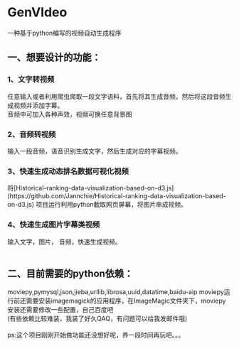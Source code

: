# GenVIdeo
一种基于python编写的视频自动生成程序<br>
<h2>一、想要设计的功能：</h2>
<h3>1、文字转视频</h3>
 任意输入或者利用爬虫爬取一段文字语料，首先将其生成音频，然后将这段音频生成视频并添加字幕。<br>
 音频中可加入各种声效，视频可换任意背景图<br>
<h3>2、音频转视频</h3>
输入一段音频，语音识别生成文字，然后生成对应的字幕视频。<br>
<h3>3、快速生成动态排名数据可视化视频</h3>
将[Historical-ranking-data-visualization-based-on-d3.js](https://github.com/Jannchie/Historical-ranking-data-visualization-based-on-d3.js)
项目运行利用python截取网页屏幕，将图片串成视频。
<h3>4、快速生成图片字幕类视频</h3>
输入文字，图片， 音频，快速生成视频。
<br>
<br>
<h2>二、目前需要的python依赖：</h2>
moviepy,pymysql,json,jieba,urllib,librosa,uuid,datatime,baidu-aip
moviepy运行前还需要安装imagemagick的应用程序，在ImageMagic文件夹下，moviepy安装还需要修改一些配置，自己百度吧<br>
(有些依赖比较难装，我装了好久QAQ，有问题可以给我发邮件哦)<br><br>
ps:这个项目刚刚开始做功能还没想好呢，养一段时间再玩吧。。。